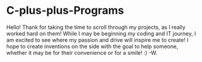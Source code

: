 # C-plus-plus-Programs

Hello! Thank for taking the time to scroll through my projects, as I really worked hard on them! While I may be beginning my coding and IT journey, I am excited to see where my passion and drive will inspire me to create! I hope to create inventions on the side with the goal to help someone, whether it may be for their convenience or for a smile! :)  -W.

